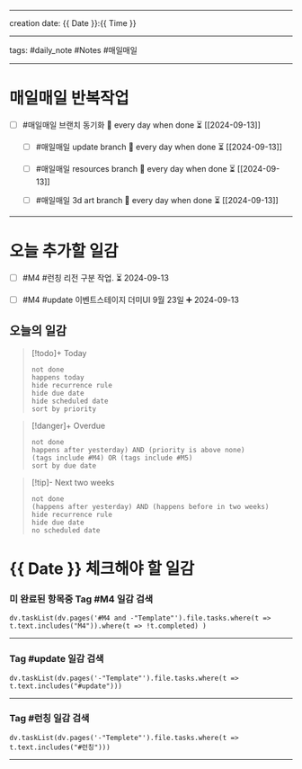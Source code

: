 
-------

creation date: {{ Date }}:{{ Time }}

--------

tags: #daily_note  #Notes #매일매일

---  
# 매일매일 반복작업 
- [ ] #매일매일 브랜치 동기화 🔁 every day when done ⏳ [[2024-09-13]] 
	- [ ] #매일매일 update branch  🔁 every day when done ⏳ [[2024-09-13]]
	- [ ] #매일매일 resources branch  🔁 every day when done ⏳ [[2024-09-13]]
	- [ ] #매일매일 3d art branch  🔁 every day when done ⏳ [[2024-09-13]]


--------


# 오늘 추가할 일감
- [ ] #M4 #런칭 리전 구분 작업. ⏳ 2024-09-13 
- [ ] #M4 #update 이벤트스테이지 더미UI  9월 23일 ➕ 2024-09-13


## 오늘의 일감

> [!todo]+ Today
> ```tasks
> not done
> happens today
> hide recurrence rule
> hide due date
> hide scheduled date
> sort by priority
> ```

> [!danger]+ Overdue 
> ```tasks
> not done
> happens after yesterday) AND (priority is above none)
> (tags include #M4) OR (tags include #M5)
> sort by due date
> ```

> [!tip]- Next two weeks
> ```tasks
> not done
> (happens after yesterday) AND (happens before in two weeks)
> hide recurrence rule
> hide due date
> no scheduled date









# {{ Date }} 체크해야 할 일감
### 미 완료된 항목중 Tag #M4  일감 검색
```dataviewjs 
dv.taskList(dv.pages('#M4 and -"Template"').file.tasks.where(t => t.text.includes("M4")).where(t => !t.completed) )
```
-------------------

###  Tag #update  일감 검색
```dataviewjs 
dv.taskList(dv.pages('-"Template"').file.tasks.where(t => t.text.includes("#update")))
```

-------------
### Tag #런칭  일감 검색
```dataviewjs 
dv.taskList(dv.pages('-"Templete"').file.tasks.where(t => t.text.includes("#런칭"))) 
```

--------------------------------